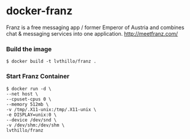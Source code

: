 # docker-franz
Franz is a free messaging app / former Emperor of Austria and combines chat & messaging services into one application.
http://meetfranz.com/


### Build the image
```
$ docker build -t lvthillo/franz .
```

### Start Franz Container
```
$ docker run -d \
--net host \
--cpuset-cpus 0 \
--memory 512mb \
-v /tmp/.X11-unix:/tmp/.X11-unix \
-e DISPLAY=unix:0 \
--device /dev/snd \
-v /dev/shm:/dev/shm \
lvthillo/franz

```



